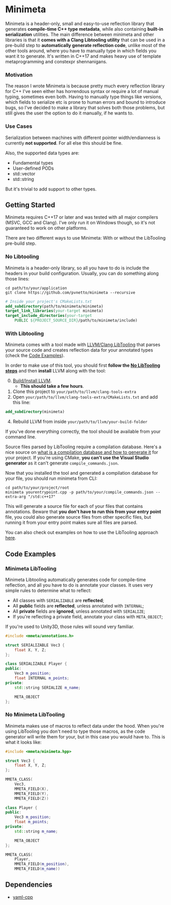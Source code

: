 # Minimeta

Minimeta is a header-only, small and easy-to-use reflection library that generates **compile-time C++ type metadata**, while also containing **built-in serialization** utilities. The main difference between minimeta and other libraries is that it **comes with a Clang Libtooling utility** that can be used in a pre-build step to **automatically generate reflection code**, unlike most of the other tools around, where you have to manually type in which fields you want it to generate. It's written in C++17 and makes heavy use of template metaprogramming and constexpr shennanigans.

### Motivation

The reason I wrote Minimeta is because pretty much every reflection library for C++ I've seen either has horrendous syntax or require a lot of manual typing, sometimes even both. Having to manually type things like versions, which fields to serialize etc is prone to human errors and bound to introduce bugs, so I've decided to make a library that solves both those problems, but still gives the user the option to do it manually, if he wants to.

### Use Cases

Serialization between machines with different pointer width/endianness is currently **not supported**. For all else this should be fine.

Also, the supported data types are:

- Fundamental types
- User-defined PODs
- std::vector
- std::string

But it's trivial to add support to other types.

## Getting Started

Minimeta requires C++17 or later and was tested with all major compilers (MSVC, GCC and Clang). I've only run it on Windows though, so it's not guaranteed to work on other platforms.

There are two different ways to use Minimeta: With or without the LibTooling pre-build step.

### No Libtooling

Minimeta is a header-only library, so all you have to do is include the headers in your build configuration. Usually, you can do something along those lines:

```batch
cd path/to/your/application
git clone https://github.com/pvnetto/minimeta --recursive
```

```cmake
# Inside your project's CMakeLists.txt
add_subdirectory(path/to/minimeta/minimeta)
target_link_libraries(your-target minimeta)
target_include_directories(your-target
    PUBLIC ${PROJECT_SOURCE_DIR}/path/to/minimeta/include)
```

### With Libtooling

Minimeta comes with a tool made with [LLVM/Clang LibTooling](https://clang.llvm.org/docs/LibTooling.html) that parses your source code and creates reflection data for your annotated types (check the [Code Examples](https://github.com/pvnetto/minimeta#code-examples)).

In order to make use of this tool, you should first **follow the [No LibTooling steps](https://github.com/pvnetto/minimeta#no-libtooling)** and then **install** LLVM along with the tool:

0) [Build/Install LLVM](https://llvm.org/docs/CMake.html).
	- **This should take a few hours**.
2) Clone this project to `your/path/to/llvm/clang-tools-extra`
3) Open `your/path/to/llvm/clang-tools-extra/CMakeLists.txt` and add this line:

```cmake
add_subdirectory(minimeta)
```

4) Rebuild LLVM from inside `your/path/to/llvm/your-build-folder`

If you've done everything correctly, the tool should be available from your command line. 

Source files parsed by LibTooling require a compilation database. Here's a nice source on [what is a compilation database and how to generate it](https://www.jetbrains.com/help/clion/compilation-database.html) for your project. If you're using CMake, **you can't use the Visual Studio generator** as it can't generate `compile_commands.json`.

Now that you installed the tool and generated a compilation database for your file, you should run minimeta from CLI:

```batch
cd path/to/your/project/root
minimeta yourentrypoint.cpp -p path/to/your/compile_commands.json --extra-arg "/std:c++17"
```

This will generate a source file for each of your files that contains annotations. Beware that **you don't have to run this from your entry point** file, you could also generate source files from other specific files, but running it from your entry point makes sure all files are parsed.

You can also check out examples on how to use the LibTooling approach [here](https://github.com/pvnetto/minimeta/tree/master/minimeta/example).

## Code Examples

### Minimeta LibTooling

Minimeta Libtooling automatically generates code for compile-time reflection, and all you have to do is annotate your classes. It uses very simple rules to determine what to reflect:

- All classes with `SERIALIZABLE` are **reflected**;
- All **public** fields are **reflected**, unless annotated with `INTERNAL`;
- All **private** fields are **ignored**, unless annotated with `SERIALIZE`;
- If you're reflecting a private field, annotate your class with `META_OBJECT`;

If you're used to Unity3D, those rules will sound very familiar.


```cpp
#include <mmeta/annotations.h>

struct SERIALIZABLE Vec3 {
	float X, Y, Z;
};

class SERIALIZABLE Player {
public:
	Vec3 m_position;
	float INTERNAL m_points;
private:
	std::string SERIALIZE m_name;

	META_OBJECT
};
```

### No Minimeta LibTooling

Minimeta makes use of macros to reflect data under the hood. When you're using LibTooling you don't need to type those macros, as the code generator will write them for your, but in this case you would have to. This is what it looks like:

```cpp
#include <mmeta/minimeta.hpp>

struct Vec3 {
	float X, Y, Z;
};

MMETA_CLASS(
	Vec3,
	MMETA_FIELD(X),
	MMETA_FIELD(Y),
	MMETA_FIELD(Z))

class Player {
public:
	Vec3 m_position;
	float m_points;
private:
	std::string m_name;

	META_OBJECT
};

MMETA_CLASS(
	Player,
	MMETA_FIELD(m_position),
	MMETA_FIELD(m_name))
```

## Dependencies

- [yaml-cpp](https://github.com/jbeder/yaml-cpp)
